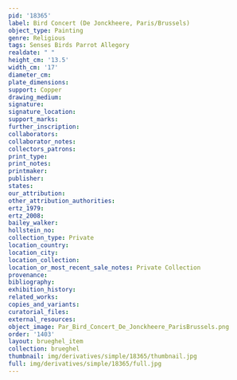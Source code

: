 ```yaml
---
pid: '18365'
label: Bird Concert (De Jonckheere, Paris/Brussels)
object_type: Painting
genre: Religious
tags: Senses Birds Parrot Allegory
realdate: " "
height_cm: '13.5'
width_cm: '17'
diameter_cm: 
plate_dimensions: 
support: Copper
drawing_medium: 
signature: 
signature_location: 
support_marks: 
further_inscription: 
collaborators: 
collaborator_notes: 
collectors_patrons: 
print_type: 
print_notes: 
printmaker: 
publisher: 
states: 
our_attribution: 
other_attribution_authorities: 
ertz_1979: 
ertz_2008: 
bailey_walker: 
hollstein_no: 
collection_type: Private
location_country: 
location_city: 
location_collection: 
location_or_most_recent_sale_notes: Private Collection
provenance: 
bibliography: 
exhibition_history: 
related_works: 
copies_and_variants: 
curatorial_files: 
external_resources: 
object_image: Par_Bird_Concert_De_Jonckheere_ParisBrussels.png
order: '1403'
layout: brueghel_item
collection: brueghel
thumbnail: img/derivatives/simple/18365/thumbnail.jpg
full: img/derivatives/simple/18365/full.jpg
---
```

